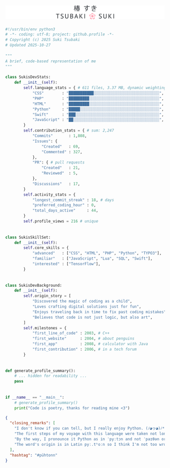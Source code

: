 <a href="https://sukitsubaki.github.io">![Name banner](banner.svg)</a>
----
```python
#!/usr/bin/env python3
# -*- coding: utf-8; project: github.profile -*-
# Copyright (c) 2025 Suki Tsubaki
# Updated 2025-10-27

"""
A brief, code-based representation of me
"""

class SukisDevStats:
    def __init__(self):
        self.language_stats = { # 611 files, 3.37 MB, dynamic weighting
            "CSS"        : "███████████░░░░░░░░░░░░░░░░░░░░░░░░░░░░░", # 28.09 %
            "PHP"        : "█████████░░░░░░░░░░░░░░░░░░░░░░░░░░░░░░░", # 23.53 %
            "HTML"       : "█████████░░░░░░░░░░░░░░░░░░░░░░░░░░░░░░░", # 22.31 %
            "Python"     : "█████░░░░░░░░░░░░░░░░░░░░░░░░░░░░░░░░░░░", # 12.57 %
            "Swift"      : "███░░░░░░░░░░░░░░░░░░░░░░░░░░░░░░░░░░░░░", #  7.82 %
            "JavaScript" : "██░░░░░░░░░░░░░░░░░░░░░░░░░░░░░░░░░░░░░░", #  5.69 %
        }
        self.contribution_stats = { # sum: 2,247
            "Commits"       : 1,808,
            "Issues": {
                "Created"   : 69,
                "Commented" : 327,
            },
            "PR": { # pull requests
                "Created"   : 21,
                "Reviewed"  : 5,
            },
            "Discussions"   : 17,
        }
        self.activity_stats = {
            "longest_commit_streak" : 18, # days
            "preferred_coding_hour" : 0,
            "total_days_active"     : 44,
        }
        self.profile_views = 216 # unique


class SukisSkillSet:
    def __init__(self):
        self.core_skills = {
            "advanced"   : ["CSS", "HTML", "PHP", "Python", "TYPO3"],
            "familiar"   : ["JavaScript", "Lua", "SQL", "Swift"],
            "interested" : ["TensorFlow"],
        }


class SukisDevBackground:
    def __init__(self):
        self.origin_story = [
            "Discovered the magic of coding as a child",
            "Loves crafting digital solutions just for fun",
            "Enjoys traveling back in time to fix past coding mistakes",
            "Believes that code is not just logic, but also art",
        ]
        self.milestones = {
            "first_line_of_code" : 2003, # C++
            "first_website"      : 2004, # about penguins
            "first_app"          : 2008, # calculator with Java
            "first_contribution" : 2006, # in a tech forum
        }


def generate_profile_summary():
    # ... hidden for readability ...
    pass


if __name__ == "__main__":
    # generate_profile_summary()
    print("Code is poetry, thanks for reading mine <3")
```

```json
{
  "closing_remarks": [
    "I don't know if you can tell, but I really enjoy Python. (ﾉ◕ヮ◕)ﾉ*:･ﾟ✧",
    "The first steps of my voyage with this language were taken not long ago.",
    "By the way, I pronounce it Python as in ˈpyːtɔn and not ˈpaɪθən or ˈpaɪθɑn.",
    "The word's origin is in Latin pyː.tʰoːn so I think I'm not too wrong with that."
  ],
  "hashtag": "#pühtonn"
}
```

<!--
**sukitsubaki/sukitsubaki** is a ✨ _special_ ✨ repository because its `README.md` (this file) appears on your GitHub profile.

Here are some ideas to get you started:

- 🔭 I’m currently working on ...
- 🌱 I’m currently learning ...
- 👯 I’m looking to collaborate on ...
- 🤔 I’m looking for help with ...
- 💬 Ask me about ...
- 📫 How to reach me: ...
- 😄 Pronouns: ...
- ⚡ Fun fact: ...
-->
